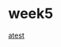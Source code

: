 # week5
[atest](https://github.com/aliefabdussalam/week5/blob/main/preview/landingpage%20desktop.PNG)
